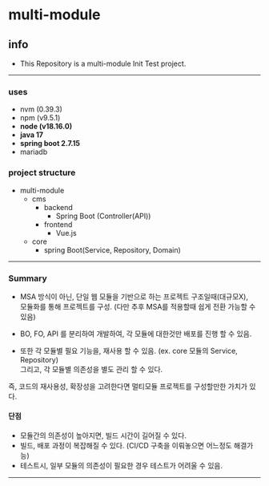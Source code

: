 # multi-module

## info 
- This Repository is a multi-module Init Test project.

<hr/>

### uses
- nvm (0.39.3)
- npm (v9.5.1)
- <b>node (v18.16.0)</b>
- <b>java 17</b>
- <b>spring boot 2.7.15</b>
- mariadb 


### project structure
- multi-module
    - cms
        - backend
          - Spring Boot (Controller(API))
        - frontend
          - Vue.js
    - core
        - spring Boot(Service, Repository, Domain)

<hr/>

### Summary

- MSA 방식이 아닌, 단일 웹 모듈을 기반으로 하는 프로젝트 구조일때(대규모X),   
모듈화를 통해 프로젝트를 구성. (다만 추후 MSA를 적용할때 쉽게 전환 가능할 수 있음)


- BO, FO, API 를 분리하여 개발하여, 각 모듈에 대한것만 배포를 진행 할 수 있음.<br/> 


- 또한 각 모듈별 필요 기능을, 재사용 할 수 있음. (ex. core 모듈의 Service, Repository)<br/>
그리고, 각 모듈별 의존성을 별도 관리 할 수 있다.

즉, 코드의 재사용성, 확장성을 고려한다면 멀티모듈 프로젝트를 구성할만한 가치가 있다. 

#### 단점
- 모듈간의 의존성이 높아지면, 빌드 시간이 길어질 수 있다.
- 빌드, 배포 과정이 복잡해질 수 있다. (CI/CD 구축을 이뤄놓으면 어느정도 해결가능)
- 테스트시, 일부 모듈의 의존성이 필요한 경우 테스트가 어려울 수 있음.

<hr/>
